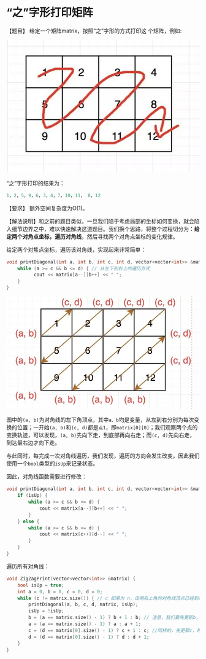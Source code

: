 # “之”字形打印矩阵

【题目】 给定一个矩阵matrix，按照“之”字形的方式打印这 个矩阵，例如:

![之字形打印矩阵](./images/之字形打印矩阵/之字形打印矩阵1.jpg)

“之”字形打印的结果为：

```java
1，2，5，9，6，3，4，7，10，11， 8，12
```

【要求】 额外空间复杂度为O(1)。

【解法说明】和之前的题目类似，一旦我们陷于考虑局部的坐标如何变换，就会陷入细节边界之中，难以快速解决这道题目。我们换个思路，将整个过程切分为：**给定两个对角点坐标，遍历对角线**，然后寻找两个对角点坐标的变化规律。

给定两个对焦点坐标，遍历该对角线，实现起来非常简单：

```c++
void printDiagonal(int a, int b, int c, int d, vector<vector<int>> &matrix) {
    while (a >= c && b <= d) { // 从左下到右上的遍历方式
          cout << matrix[a--][b++] << " ";
    }
}
```

![之字形打印矩阵](./images/之字形打印矩阵/之字形打印矩阵2.jpg)

图中的`(a, b)`为对角线的左下角顶点，其中`a、b`均是变量，从左到右分别为每次变换的位置；一开始`(a, b)`和`(c, d)`都是`点1`，即`matrix[0][0]`；我们观察两个点的变换轨迹，可以发现，`(a, b)`先向下走，到底部再向右走；而`(c, d)`先向右走，到达最右边才向下走。

与此同时，每完成一次对角线遍历，我们发现，遍历的方向会发生改变，因此我们使用一个`bool`类型的`isUp`来记录状态。

因此，对角线函数需要进行修改：

```c++
void printDiagonal(int a, int b, int c, int d, vector<vector<int>> &matrix, bool isUp) {
    if (isUp) {
        while (a >= c && b <= d) {
            cout << matrix[a--][b++] << " ";
        }
    } else {
        while (a >= c && b <= d) {
            cout << matrix[c++][d--] << " ";
        }
    }
}
```

遍历所有对角线：

```c++
void ZigZagPrint(vector<vector<int>> &matrix) {
    bool isUp = true;
    int a = 0, b = 0, c = 0, d = 0;
    while (c != matrix.size()) { // c 如果为 n，说明右上角的对角线顶点已经到达矩阵的右下角，所有对角线都被遍历了
        printDiagonal(a, b, c, d, matrix, isUp);
        isUp = !isUp;
        b = (a == matrix.size() - 1) ? b + 1 : b; // 注意，我们要先更新b，然后才更新a
        a = (a == matrix.size() - 1) ? a : a + 1;
        c = (d == matrix[0].size() - 1) ? c + 1 : c; //同样的，先更新c，再更新d
        d = (d == matrix[0].size() - 1) ? d : d + 1;
    }
}
```

